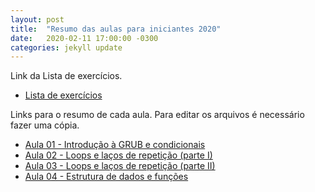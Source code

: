 ```yaml
---
layout: post
title:  "Resumo das aulas para iniciantes 2020"
date:   2020-02-11 17:00:00 -0300
categories: jekyll update
---
```


Link da Lista de exercícios.

- [Lista de exercícios](https://docs.google.com/spreadsheets/d/1lSujoQJqejXiwb-L-yXe3cloXWaK-VwOwzw7BlpoMps/edit#gid=0)

Links para o resumo de cada aula. Para editar os arquivos é necessário fazer uma cópia.

- [Aula 01 - Introdução à GRUB e condicionais](https://colab.research.google.com/drive/1heW7XGdTMc6VXloSjCGqgj8r25r7OFyD)
- [Aula 02 - Loops e laços de repetição (parte I)](https://colab.research.google.com/drive/1sZY9wv4s2WerqKV37lS4YNjmgFBVdOY5)
- [Aula 03 - Loops e laços de repetição (parte II)](https://colab.research.google.com/drive/1P5-DKZqI4XDBe_3r21lofoeeT8AYJdzo#scrollTo=SMS_p6ObGnTW)
- [Aula 04 - Estrutura de dados e funções](https://colab.research.google.com/drive/1PGqxNxvxXvh6PaEUSEOwNn7kr7JGHouR)
